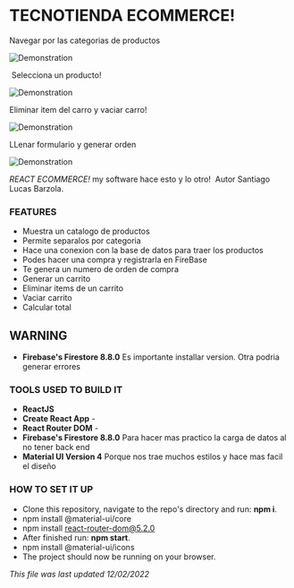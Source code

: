 # TECNOTIENDA ECOMMERCE!

Navegar por las categorias de productos

![Demonstration](https://media.giphy.com/media/COP9zgRKmAmAQ0p9FL/giphy.gif)

​
Selecciona un producto!

![Demonstration](https://media.giphy.com/media/KHVUtZ2ugE3VzZWVKX/giphy.gif)

Eliminar item del carro y vaciar carro!

![Demonstration](https://media.giphy.com/media/WX27ShbMFckFAlaSbu/giphy.gif)

LLenar formulario y generar orden

![Demonstration](https://media.giphy.com/media/1Z09ff2w5caqI1lIfH/giphy.gif)
​

_REACT ECOMMERCE!_ my software hace esto y lo otro!
​
Autor Santiago Lucas Barzola.
​

### FEATURES​

- Muestra un catalogo de productos
- Permite separalos por categoria
- Hace una conexion con la base de datos para traer los productos
- Podes hacer una compra y registrarla en FireBase
- Te genera un numero de orden de compra
- Generar un carrito
- Eliminar items de un carrito
- Vaciar carrito
- Calcular total
  ​
## WARNING 
- **Firebase's Firestore 8.8.0** Es importante installar version. Otra podria generar errores

### TOOLS USED TO BUILD IT ​

- **ReactJS**
- **Create React App** -
- **React Router DOM** -
- **Firebase's Firestore 8.8.0** Para hacer mas practico la carga de datos al no tener back end
- **Material UI Version 4** Porque nos trae muchos estilos y hace mas facil el diseño
  ​

### HOW TO SET IT UP​

- Clone this repository, navigate to the repo's directory and run: **npm i**.
- npm install @material-ui/core
- npm install react-router-dom@5.2.0
- After finished run: **npm start**.
- npm install @material-ui/icons
- The project should now be running on your browser.

_This file was last updated 12/02/2022_
